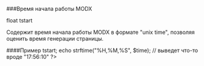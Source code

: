 ###Время начала работы MODX

float tstart

Содержит время начала работы MODX в формате "unix time", позволяя оценить время генерации страницы.

####Пример
    <?php  
    $time = $modx->tstart;  echo strftime("%H,%M,%S", $time);  
    // выведет что-то вроде "17:56:10"  
    ?>